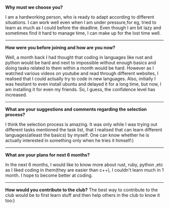**Why must we choose you?**

I am a hardworking person, who is ready to adapt according to different situations. I can work well even when I am under pressure,for eg, tried to learn as much as I could before the deadline.
  Even though I am bit lazy and sometimes find it hard to manage time, I can make up for the lost time well.
  
  ---
**How were you before joining and how are you now?**

Well, a month back I had thought that coding in languages like rust and python would be hard and next to impossible without enough basics and doing tasks related to them within a month would be hard.
However as I watched various videos on youtube and read through different websites, I realised that I could actually try to code in new languages.
Also, initially I was hesitant to even install ubuntu and delayed it for a long time, but now, I am installing it for even my friends. So, I guess, the confidence level has increased.

---
**What are your suggestions and comments regarding the selection process?**

I think the selection process is amazing. It was only while I was trying out different tasks mentioned the task list, that I realised that can learn different languages(atleast the basics) by myself.
 One can know whether he is actually interested in something only when he tries it himself:)

--- 
**What are your plans for next 6 months?**

In the next 6 months, I would like to know more about rust, ruby, python ,etc as I liked coding in them(they are easier than c++), I couldn't learn much in 1 month. I hope to become better at coding.

---
**How would you contribute to the club?**
The best way to contribute to the club would be to first learn stuff and then help others in the club to know it too:)
